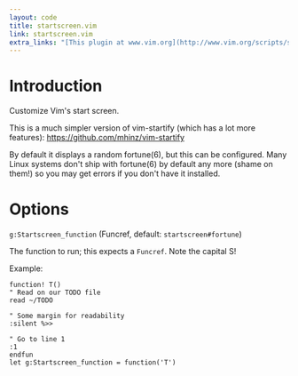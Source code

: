 ```yaml
---
layout: code
title: startscreen.vim
link: startscreen.vim
extra_links: "[This plugin at www.vim.org](http://www.vim.org/scripts/script.php?script_id=5338)"
---
```




Introduction
============
Customize Vim's start screen.

This is a much simpler version of vim-startify (which has a lot more
features): https://github.com/mhinz/vim-startify

By default it displays a random fortune(6), but this can be configured. Many
Linux systems don't ship with fortune(6) by default any more (shame on them!)
so you may get errors if you don't have it installed.

Options
=======
`g:Startscreen_function`                (Funcref, default: `startscreen#fortune`)

The function to run; this expects a `Funcref`. Note the capital S!

Example:

    function! T()
    " Read on our TODO file
    read ~/TODO

    " Some margin for readability
    :silent %>>

    " Go to line 1
    :1
    endfun
    let g:Startscreen_function = function('T')
